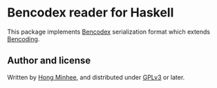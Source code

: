 Bencodex reader for Haskell
===========================

This package implements [Bencodex] serialization format which extends
[Bencoding].

[Bencodex]: https://github.com/planetarium/bencodex
[Bencoding]: http://www.bittorrent.org/beps/bep_0003.html#bencoding


Author and license
------------------

Written by [Hong Minhee], and distributed under [GPLv3] or later.

[Hong Minhee]: https://hongminhee.org/
[GPLv3]: https://www.gnu.org/licenses/gpl-3.0.html
